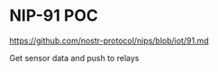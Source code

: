 # NIP-91 POC

https://github.com/nostr-protocol/nips/blob/iot/91.md

Get sensor data and push to relays